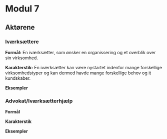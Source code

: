 # Modul 7

## Aktørene

### Iværksættere

**Formål:** En iværksætter, som ønsker en organissering og et overblik over sin virksomhed.

**Karakterstik:** En iværksætter kan være nystartet indenfor mange forskellige virksomhedstyper og kan dermed havde mange forskellige behov og it kundskaber.

**Eksempler**

### Advokat/Iværksætterhjælp

**Formål**

**Karakterstik**

**Eksempler**